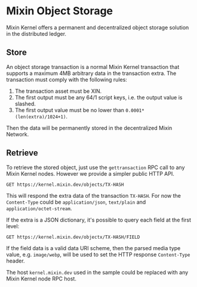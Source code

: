 # Mixin Object Storage

Mixin Kernel offers a permanent and decentralized object storage solution in the distributed ledger.

## Store

An object storage transaction is a normal Mixin Kernel transaction that supports a maximum 4MB arbitrary data in the transaction extra. The transaction must comply with the following rules:

1. The transaction asset must be XIN.
2. The first output must be any 64/1 script keys, i.e. the output value is slashed.
3. The first output value must be no lower than `0.0001*(len(extra)/1024+1)`.

Then the data will be permanently stored in the decentralized Mixin Network.

## Retrieve

To retrieve the stored object, just use the `gettransaction` RPC call to any Mixin Kernel nodes. However we provide a simpler public HTTP API.

```
GET https://kernel.mixin.dev/objects/TX-HASH
```

This will respond the extra data of the transaction `TX-HASH`. For now the `Content-Type` could be `application/json`, `text/plain` and `application/octet-stream`.

If the extra is a JSON dictionary, it's possible to query each field at the first level:

```
GET https://kernel.mixin.dev/objectx/TX-HASH/FIELD
```

If the field data is a valid data URI scheme, then the parsed media type value, e.g. `image/webp`, will be used to set the HTTP response `Content-Type` header.

The host `kernel.mixin.dev` used in the sample could be replaced with any Mixin Kernel node RPC host.

